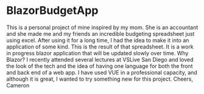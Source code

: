 # BlazorBudgetApp
This is a personal project of mine inspired by my mom.
She is an accountant and she made me and my friends an incredible budgeting spreadsheet just using excel.
After using it for a long time, I had the idea to make it into an application of some kind. 
This is the result of that spreadsheet. It is a work in progress blazor application that will be updated slowly over time.
Why Blazor? I recently attended several lectures at VSLive San Diego and loved the look of the tech and the 
idea of having one language for both the front and back end of a web app. I have used VUE in a professional capacity, and although it is great,
I wanted to try something new for this project.
Cheers,
Cameron
